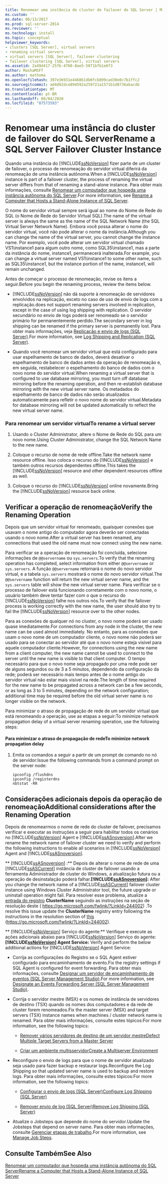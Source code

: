 ```yaml
---
title: Renomear uma instância do cluster de failover do SQL Server | Microsoft Docs
ms.custom: ''
ms.date: 06/13/2017
ms.prod: sql-server-2014
ms.reviewer: ''
ms.technology: install
ms.topic: conceptual
helpviewer_keywords:
- clusters [SQL Server], virtual servers
- renaming virtual servers
- virtual servers [SQL Server], failover clustering
- failover clustering [SQL Server], virtual servers
ms.assetid: 2a49d417-25fb-4760-8ae5-5871bfb1e6f3
author: MashaMSFT
ms.author: mathoma
ms.openlocfilehash: 397e36931e446861db0fcb899cad30e8c7b1ffc2
ms.sourcegitcommit: ad4d92dce894592a259721a1571b1d8736abacdb
ms.translationtype: MT
ms.contentlocale: pt-BR
ms.lasthandoff: 08/04/2020
ms.locfileid: "87573593"
---
```

# <a name="rename-a-sql-server-failover-cluster-instance"></a><span data-ttu-id="bdd63-102">Renomear uma instância do cluster de failover do SQL Server</span><span class="sxs-lookup"><span data-stu-id="bdd63-102">Rename a SQL Server Failover Cluster Instance</span></span>
  <span data-ttu-id="bdd63-103">Quando uma instância do [!INCLUDE[ssNoVersion](../../../includes/ssnoversion-md.md)] fizer parte de um cluster de failover, o processo de renomeação do servidor virtual diferirá da renomeação de uma instância autônoma.</span><span class="sxs-lookup"><span data-stu-id="bdd63-103">When a [!INCLUDE[ssNoVersion](../../../includes/ssnoversion-md.md)] instance is part of a failover cluster, the process of renaming the virtual server differs from that of renaming a stand-alone instance.</span></span> <span data-ttu-id="bdd63-104">Para obter mais informações, consulte [Renomear um computador que hospeda uma instância autônoma do SQL Server](../../../database-engine/install-windows/rename-a-computer-that-hosts-a-stand-alone-instance-of-sql-server.md).</span><span class="sxs-lookup"><span data-stu-id="bdd63-104">For more information, see [Rename a Computer that Hosts a Stand-Alone Instance of SQL Server](../../../database-engine/install-windows/rename-a-computer-that-hosts-a-stand-alone-instance-of-sql-server.md).</span></span>  
  
 <span data-ttu-id="bdd63-105">O nome do servidor virtual sempre será igual ao nome do Nome de Rede do SQL (o Nome de Rede do Servidor Virtual SQL).</span><span class="sxs-lookup"><span data-stu-id="bdd63-105">The name of the virtual server is always the same as the name of the SQL Network Name (the SQL Virtual Server Network Name).</span></span> <span data-ttu-id="bdd63-106">Embora você possa alterar o nome do servidor virtual, você não pode alterar o nome da instância.</span><span class="sxs-lookup"><span data-stu-id="bdd63-106">Although you can change the name of the virtual server, you cannot change the instance name.</span></span> <span data-ttu-id="bdd63-107">Por exemplo, você pode alterar um servidor virtual chamado VS1\instance1 para algum outro nome, como SQL35\instance1, mas a parte da instância do nome, instance1, permanecerá inalterada.</span><span class="sxs-lookup"><span data-stu-id="bdd63-107">For example, you can change a virtual server named VS1\instance1 to some other name, such as SQL35\instance1, but the instance portion of the name, instance1, will remain unchanged.</span></span>  
  
 <span data-ttu-id="bdd63-108">Antes de começar o processo de renomeação, revise os itens a seguir.</span><span class="sxs-lookup"><span data-stu-id="bdd63-108">Before you begin the renaming process, review the items below.</span></span>  
  
-   [!INCLUDE[ssNoVersion](../../../includes/ssnoversion-md.md)] <span data-ttu-id="bdd63-109">não dá suporte à renomeação de servidores envolvidos na replicação, exceto no caso de uso de envio de logs com a replicação.</span><span class="sxs-lookup"><span data-stu-id="bdd63-109">does not support renaming servers involved in replication, except in the case of using log shipping with replication.</span></span> <span data-ttu-id="bdd63-110">O servidor secundário no envio de logs poderá ser renomeado se o servidor primário for permanentemente perdido.</span><span class="sxs-lookup"><span data-stu-id="bdd63-110">The secondary server in log shipping can be renamed if the primary server is permanently lost.</span></span> <span data-ttu-id="bdd63-111">Para obter mais informações, veja [Replicação e envio de logs &#40;SQL Server&#41;](../../../database-engine/log-shipping/log-shipping-and-replication-sql-server.md).</span><span class="sxs-lookup"><span data-stu-id="bdd63-111">For more information, see [Log Shipping and Replication &#40;SQL Server&#41;](../../../database-engine/log-shipping/log-shipping-and-replication-sql-server.md).</span></span>  
  
-   <span data-ttu-id="bdd63-112">Quando você renomear um servidor virtual que está configurado para usar espelhamento de banco de dados, deverá desativar o espelhamento de banco de dados antes da operação de renomeação e, em seguida, restabelecer o espelhamento do banco de dados com o novo nome do servidor virtual.</span><span class="sxs-lookup"><span data-stu-id="bdd63-112">When renaming a virtual server that is configured to use database mirroring, you must turn off database mirroring before the renaming operation, and then re-establish database mirroring with the new virtual server name.</span></span> <span data-ttu-id="bdd63-113">Os metadados do espelhamento de banco de dados não serão atualizados automaticamente para refletir o novo nome do servidor virtual.</span><span class="sxs-lookup"><span data-stu-id="bdd63-113">Metadata for database mirroring will not be updated automatically to reflect the new virtual server name.</span></span>  
  
### <a name="to-rename-a-virtual-server"></a><span data-ttu-id="bdd63-114">Para renomear um servidor virtual</span><span class="sxs-lookup"><span data-stu-id="bdd63-114">To rename a virtual server</span></span>  
  
1.  <span data-ttu-id="bdd63-115">Usando o Cluster Administrator, altere o Nome de Rede do SQL para um novo nome.</span><span class="sxs-lookup"><span data-stu-id="bdd63-115">Using Cluster Administrator, change the SQL Network Name to the new name.</span></span>  
  
2.  <span data-ttu-id="bdd63-116">Coloque o recurso de nome de rede offline.</span><span class="sxs-lookup"><span data-stu-id="bdd63-116">Take the network name resource offline.</span></span> <span data-ttu-id="bdd63-117">Isso coloca o recurso do [!INCLUDE[ssNoVersion](../../../includes/ssnoversion-md.md)] e também outros recursos dependentes offline.</span><span class="sxs-lookup"><span data-stu-id="bdd63-117">This takes the [!INCLUDE[ssNoVersion](../../../includes/ssnoversion-md.md)] resource and other dependent resources offline as well.</span></span>  
  
3.  <span data-ttu-id="bdd63-118">Coloque o recurso do [!INCLUDE[ssNoVersion](../../../includes/ssnoversion-md.md)] online novamente.</span><span class="sxs-lookup"><span data-stu-id="bdd63-118">Bring the [!INCLUDE[ssNoVersion](../../../includes/ssnoversion-md.md)] resource back online.</span></span>  
  
## <a name="verify-the-renaming-operation"></a><span data-ttu-id="bdd63-119">Verificar a operação de renomeação</span><span class="sxs-lookup"><span data-stu-id="bdd63-119">Verify the Renaming Operation</span></span>  
 <span data-ttu-id="bdd63-120">Depois que um servidor virtual for renomeado, quaisquer conexões que usavam o nome antigo do computador agora deverão ser conectadas usando o novo nome.</span><span class="sxs-lookup"><span data-stu-id="bdd63-120">After a virtual server has been renamed, any connections that used the old name must now connect using the new name.</span></span>  
  
 <span data-ttu-id="bdd63-121">Para verificar se a operação de renomeação foi concluída, selecione informações de `@@servername` ou `sys.servers`.</span><span class="sxs-lookup"><span data-stu-id="bdd63-121">To verify that the renaming operation has completed, select information from either `@@servername` or `sys.servers`.</span></span> <span data-ttu-id="bdd63-122">A função `@@servername` retornará o nome do novo servidor virtual, e a tabela `sys.servers` mostrará o nome do novo servidor virtual.</span><span class="sxs-lookup"><span data-stu-id="bdd63-122">The `@@servername` function will return the new virtual server name, and the `sys.servers` table will show the new virtual server name.</span></span> <span data-ttu-id="bdd63-123">Para verificar se o processo de failover está funcionando corretamente com o novo nome, o usuário também deve tentar fazer com o que o recurso do [!INCLUDE[ssNoVersion](../../../includes/ssnoversion-md.md)] falhe nos outros nós.</span><span class="sxs-lookup"><span data-stu-id="bdd63-123">To verify that the failover process is working correctly with the new name, the user should also try to fail the [!INCLUDE[ssNoVersion](../../../includes/ssnoversion-md.md)] resource over to the other nodes.</span></span>  
  
 <span data-ttu-id="bdd63-124">Para as conexões de qualquer nó no cluster, o novo nome poderá ser usado quase imediatamente.</span><span class="sxs-lookup"><span data-stu-id="bdd63-124">For connections from any node in the cluster, the new name can be used almost immediately.</span></span> <span data-ttu-id="bdd63-125">No entanto, para as conexões que usam o novo nome de um computador cliente, o novo nome não poderá ser usado para se conectar ao servidor até que o novo nome esteja visível para aquele computador cliente.</span><span class="sxs-lookup"><span data-stu-id="bdd63-125">However, for connections using the new name from a client computer, the new name cannot be used to connect to the server until the new name is visible to that client computer.</span></span> <span data-ttu-id="bdd63-126">O tempo necessário para que o novo nome seja propagado por uma rede pode ser de alguns segundos ou de 3 a 5 minutos, dependendo da configuração da rede; poderá ser necessário mais tempo antes de o nome antigo do servidor virtual não estar mais visível na rede.</span><span class="sxs-lookup"><span data-stu-id="bdd63-126">The length of time required for the new name to be propagated across a network can be a few seconds, or as long as 3 to 5 minutes, depending on the network configuration; additional time may be required before the old virtual server name is no longer visible on the network.</span></span>  
  
 <span data-ttu-id="bdd63-127">Para minimizar o atraso de propagação de rede de um servidor virtual que está renomeando a operação, use as etapas a seguir:</span><span class="sxs-lookup"><span data-stu-id="bdd63-127">To minimize network propagation delay of a virtual server renaming operation, use the following steps:</span></span>  
  
#### <a name="to-minimize-network-propagation-delay"></a><span data-ttu-id="bdd63-128">Para minimizar o atraso de propagação de rede</span><span class="sxs-lookup"><span data-stu-id="bdd63-128">To minimize network propagation delay</span></span>  
  
1.  <span data-ttu-id="bdd63-129">Emita os comandos a seguir a partir de um prompt de comando no nó de servidor:</span><span class="sxs-lookup"><span data-stu-id="bdd63-129">Issue the following commands from a command prompt on the server node:</span></span>  
  
    ```  
    ipconfig /flushdns  
    ipconfig /registerdns  
    nbtstat -RR  
    ```  
  
## <a name="additional-considerations-after-the-renaming-operation"></a><span data-ttu-id="bdd63-130">Considerações adicionais depois da operação de renomeação</span><span class="sxs-lookup"><span data-stu-id="bdd63-130">Additional considerations after the Renaming Operation</span></span>  
 <span data-ttu-id="bdd63-131">Depois de renomearmos o nome de rede do cluster de failover, precisamos verificar e executar as instruções a seguir para habilitar todos os cenários no [!INCLUDE[ssNoVersion](../../../includes/ssnoversion-md.md)] Agent e [!INCLUDE[ssASnoversion](../../../includes/ssasnoversion-md.md)].</span><span class="sxs-lookup"><span data-stu-id="bdd63-131">After we rename the network name of failover cluster we need to verify and perform the following instructions to enable all scenarios in [!INCLUDE[ssNoVersion](../../../includes/ssnoversion-md.md)] Agent and [!INCLUDE[ssASnoversion](../../../includes/ssasnoversion-md.md)].</span></span>  
  
 <span data-ttu-id="bdd63-132">\*\* [!INCLUDE[ssASnoversion](../../../includes/ssasnoversion-md.md)] :\*\* Depois de alterar o nome de rede de uma [!INCLUDE[ssASCurrent](../../../includes/ssascurrent-md.md)] instância de cluster de failover usando a ferramenta Administrador de cluster do Windows, a atualização futura ou a operação de desinstalação poderá falhar.</span><span class="sxs-lookup"><span data-stu-id="bdd63-132">**[!INCLUDE[ssASnoversion](../../../includes/ssasnoversion-md.md)]:** After you change the network name of a [!INCLUDE[ssASCurrent](../../../includes/ssascurrent-md.md)] failover cluster instance using Windows Cluster Administrator tool, the future upgrade or uninstall operation might fail.</span></span> <span data-ttu-id="bdd63-133">Para resolver esse problema, atualize a [entrada do registro](https://go.microsoft.com/fwlink/?LinkId=244002) **ClusterName** seguindo as instruções na seção de resolução deste ( https://go.microsoft.com/fwlink/?LinkId=244002) .</span><span class="sxs-lookup"><span data-stu-id="bdd63-133">To resolve this issue update the **ClusterName** registry entry following the instructions in the resolution section of [this](https://go.microsoft.com/fwlink/?LinkId=244002) (https://go.microsoft.com/fwlink/?LinkId=244002).</span></span>  
  
 <span data-ttu-id="bdd63-134">\*\* [!INCLUDE[ssNoVersion](../../../includes/ssnoversion-md.md)] Serviço do agente:\*\* Verifique e execute as ações adicionais abaixo para [!INCLUDE[ssNoVersion](../../../includes/ssnoversion-md.md)] Serviço do agente:</span><span class="sxs-lookup"><span data-stu-id="bdd63-134">**[!INCLUDE[ssNoVersion](../../../includes/ssnoversion-md.md)] Agent Service:** Verify and perform the below additional actions for [!INCLUDE[ssNoVersion](../../../includes/ssnoversion-md.md)] Agent Service:</span></span>  
  
-   <span data-ttu-id="bdd63-135">Corrija as configurações do Registro se o SQL Agent estiver configurado para encaminhamento de evento.</span><span class="sxs-lookup"><span data-stu-id="bdd63-135">Fix the registry settings if SQL Agent is configured for event forwarding.</span></span> <span data-ttu-id="bdd63-136">Para obter mais informações, consulte [Designar um servidor de encaminhamento de eventos &#40;SQL Server Management Studio&#41;](../../../ssms/agent/designate-an-events-forwarding-server-sql-server-management-studio.md).</span><span class="sxs-lookup"><span data-stu-id="bdd63-136">For more information, see [Designate an Events Forwarding Server &#40;SQL Server Management Studio&#41;](../../../ssms/agent/designate-an-events-forwarding-server-sql-server-management-studio.md).</span></span>  
  
-   <span data-ttu-id="bdd63-137">Corrija o servidor mestre (MSX) e os nomes de instância de servidores de destino (TSX) quando os nomes dos computadores e da rede de cluster forem renomeados.</span><span class="sxs-lookup"><span data-stu-id="bdd63-137">Fix the master server (MSX) and target servers (TSX) instance names when machines / cluster network name is renamed.</span></span> <span data-ttu-id="bdd63-138">Para obter mais informações, consulte estes tópicos:</span><span class="sxs-lookup"><span data-stu-id="bdd63-138">For more information, see the following topics:</span></span>  
  
    -   [<span data-ttu-id="bdd63-139">Remover vários servidores de destino de um servidor mestre</span><span class="sxs-lookup"><span data-stu-id="bdd63-139">Defect Multiple Target Servers from a Master Server</span></span>](../../../ssms/agent/defect-multiple-target-servers-from-a-master-server.md)  
  
    -   [<span data-ttu-id="bdd63-140">Criar um ambiente multisservidor</span><span class="sxs-lookup"><span data-stu-id="bdd63-140">Create a Multiserver Environment</span></span>](../../../ssms/agent/create-a-multiserver-environment.md)  
  
-   <span data-ttu-id="bdd63-141">Reconfigure o envio de logs para que o nome de servidor atualizado seja usado para fazer backup e restaurar logs.</span><span class="sxs-lookup"><span data-stu-id="bdd63-141">Reconfigure the Log Shipping so that updated server name is used to backup and restore logs.</span></span> <span data-ttu-id="bdd63-142">Para obter mais informações, consulte estes tópicos:</span><span class="sxs-lookup"><span data-stu-id="bdd63-142">For more information, see the following topics:</span></span>  
  
    -   [<span data-ttu-id="bdd63-143">Configurar o envio de logs &#40;SQL Server&#41;</span><span class="sxs-lookup"><span data-stu-id="bdd63-143">Configure Log Shipping &#40;SQL Server&#41;</span></span>](../../../database-engine/log-shipping/configure-log-shipping-sql-server.md)  
  
    -   [<span data-ttu-id="bdd63-144">Remover envio de log &#40;SQL Server&#41;</span><span class="sxs-lookup"><span data-stu-id="bdd63-144">Remove Log Shipping &#40;SQL Server&#41;</span></span>](../../../database-engine/log-shipping/remove-log-shipping-sql-server.md)  
  
-   <span data-ttu-id="bdd63-145">Atualize o Jobsteps que depende do nome do servidor.</span><span class="sxs-lookup"><span data-stu-id="bdd63-145">Update the Jobsteps that depend on server name.</span></span> <span data-ttu-id="bdd63-146">Para obter mais informações, consulte [Gerenciar etapas de trabalho](../../../ssms/agent/manage-job-steps.md).</span><span class="sxs-lookup"><span data-stu-id="bdd63-146">For more information, see [Manage Job Steps](../../../ssms/agent/manage-job-steps.md).</span></span>  
  
## <a name="see-also"></a><span data-ttu-id="bdd63-147">Consulte Também</span><span class="sxs-lookup"><span data-stu-id="bdd63-147">See Also</span></span>  
 [<span data-ttu-id="bdd63-148">Renomear um computador que hospeda uma instância autônoma do SQL Server</span><span class="sxs-lookup"><span data-stu-id="bdd63-148">Rename a Computer that Hosts a Stand-Alone Instance of SQL Server</span></span>](../../../database-engine/install-windows/rename-a-computer-that-hosts-a-stand-alone-instance-of-sql-server.md)  
  
  
